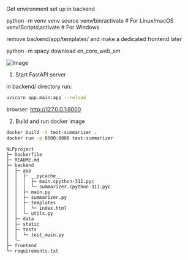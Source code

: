 Get environment set up in backend

python -m venv venv
source venv/bin/activate  # For Linux/macOS
venv\Scripts\activate     # For Windows


remove backend/app/templates/ and make a dedicated frontend later


<!-- optional for preprocessing spacy model -->
python -m spacy download en_core_web_sm


![Image](https://github.com/user-attachments/assets/43c9d492-fed4-4b0e-8b1d-8c6e2fecfd4f)

1. Start FastAPI server

in backend/ directory run:
```bash
uvicorn app.main:app --reload
```

browser: http://127.0.0.1:8000


2. Build and run docker image

```bash
docker build -t text-summarizer .
docker run -p 8000:8000 text-summarizer
```
```
NLPproject
├─ Dockerfile
├─ README.md
├─ backend
│  ├─ app
│  │  ├─ __pycache__
│  │  │  ├─ main.cpython-311.pyc
│  │  │  └─ summarizer.cpython-311.pyc
│  │  ├─ main.py
│  │  ├─ summarizer.py
│  │  ├─ templates
│  │  │  └─ index.html
│  │  └─ utils.py
│  ├─ data
│  ├─ static
│  ├─ tests
│  │  └─ test_main.py
│  └─ 
├─ frontend
└─ requirements.txt

```